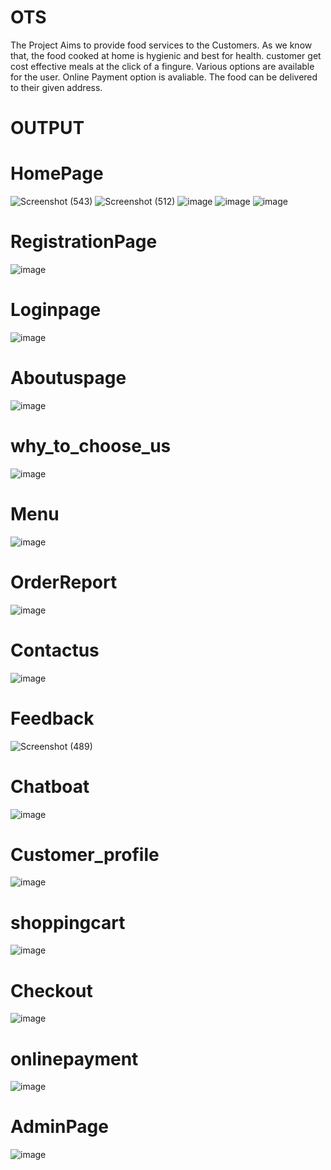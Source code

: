 # OTS
 The Project Aims to provide food services to the Customers. 
 As we know that, the food cooked at home is hygienic and best for health. 
 customer get cost effective meals at the click of a fingure.
 Various options are available for the user.
 Online Payment option is avaliable.
 The food can be delivered to their given address.
# OUTPUT
# HomePage
![Screenshot (543)](https://github.com/devangi04/OTS/assets/140781045/ad016ed5-6498-4916-8839-0ed8fdfecb83)
![Screenshot (512)](https://github.com/devangi04/OTS/assets/140781045/f545751c-ea5e-42db-b28c-7a7f2c337724)
![image](https://github.com/devangi04/OTS/assets/140781045/25cf3165-0b00-4335-9be8-686759a8d2ef)
![image](https://github.com/devangi04/OTS/assets/140781045/3b29a4e5-ebf8-4e7b-b819-517bcd21c641)
![image](https://github.com/devangi04/OTS/assets/140781045/e1b61d9a-13c0-4595-98d3-c7a7bd5cbbd0)
# RegistrationPage
![image](https://github.com/devangi04/OTS/assets/140781045/6d57a199-cf41-4928-a213-f9c4f76bce6d)
# Loginpage
![image](https://github.com/devangi04/OTS/assets/140781045/1a8fc747-b07b-4d21-be76-d1482fb5c62f)
# Aboutuspage
![image](https://github.com/devangi04/OTS/assets/140781045/09facee0-2227-48fe-b6df-46c4d597ed1b)
# why_to_choose_us
![image](https://github.com/devangi04/OTS/assets/140781045/c8c7ecd5-689f-4449-82e7-fde42234ee04)
# Menu 
![image](https://github.com/devangi04/OTS/assets/140781045/def56a2f-f592-49f5-84fa-8f1737539e09)
# OrderReport
![image](https://github.com/devangi04/OTS/assets/140781045/05b80bd8-9b99-4dd4-9799-ee0e351f480d)
# Contactus
![image](https://github.com/devangi04/OTS/assets/140781045/7148183e-509b-4a63-b9ca-3bb9d5423c59)
# Feedback
![Screenshot (489)](https://github.com/devangi04/OTS/assets/140781045/b5b73dc6-0cf3-4f82-bf45-52ffdee772dd)
# Chatboat
![image](https://github.com/devangi04/OTS/assets/140781045/04a63ba8-9ce5-4ce8-a554-37d2558e9a06)
# Customer_profile
![image](https://github.com/devangi04/OTS/assets/140781045/9083cd0a-a349-4ad6-b648-38dfa55f43f9)
# shoppingcart
![image](https://github.com/devangi04/OTS/assets/140781045/f9594082-9f07-49de-8af1-cc718719c388)
# Checkout
![image](https://github.com/devangi04/OTS/assets/140781045/76bbcd99-73f9-48e8-9885-1e8f476dc69f)
# onlinepayment
![image](https://github.com/devangi04/OTS/assets/140781045/8da41931-8ed2-4407-a12c-209a729047bf)
# AdminPage
![image](https://github.com/devangi04/OTS/assets/140781045/3a1a2e40-f391-47bd-8a65-a865e4c9734d)





















